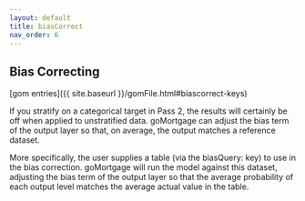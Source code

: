 ```yaml
---
layout: default
title: biasCorrect
nav_order: 6
---
```


## Bias Correcting

[gom entries]({{ site.baseurl }}/gomFile.html#biascorrect-keys)

If you stratify on a categorical target in Pass 2, the results will certainly be off
when applied to unstratified data. goMortgage can adjust the bias term of the output
layer so that, on average, the output matches a reference dataset.

More specifically, the user supplies a table (via the biasQuery: key) to use in the
bias correction.  goMortgage will run the model against this dataset, adjusting the 
bias term of the output layer so that the average probability of each output
level matches the average actual value in the table.

